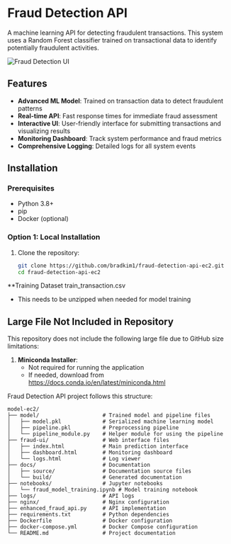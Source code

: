 # Fraud Detection API

A machine learning API for detecting fraudulent transactions. This system uses a Random Forest classifier trained on transactional data to identify potentially fraudulent activities.

![Fraud Detection UI](docs/images/fraud-detection-ui.png)

## Features

- **Advanced ML Model**: Trained on transaction data to detect fraudulent patterns
- **Real-time API**: Fast response times for immediate fraud assessment
- **Interactive UI**: User-friendly interface for submitting transactions and visualizing results
- **Monitoring Dashboard**: Track system performance and fraud metrics
- **Comprehensive Logging**: Detailed logs for all system events

## Installation

### Prerequisites

- Python 3.8+
- pip
- Docker (optional)

### Option 1: Local Installation

1. Clone the repository:
   ```bash
   git clone https://github.com/bradkim1/fraud-detection-api-ec2.git
   cd fraud-detection-api-ec2


**Training Dataset train_transaction.csv
   - This needs to be unzipped when needed for model training

## Large File Not Included in Repository

This repository does not include the following large file due to GitHub size limitations:


1. **Miniconda Installer**:
   - Not required for running the application
   - If needed, download from https://docs.conda.io/en/latest/miniconda.html
  
     
Fraud Detection API project follows this structure:


    model-ec2/
    ├── model/                    # Trained model and pipeline files
    │   ├── model.pkl             # Serialized machine learning model
    │   ├── pipeline.pkl          # Preprocessing pipeline
    │   └── pipeline_module.py    # Helper module for using the pipeline
    ├── fraud-ui/                 # Web interface files
    │   ├── index.html            # Main prediction interface
    │   ├── dashboard.html        # Monitoring dashboard
    │   └── logs.html             # Log viewer
    ├── docs/                     # Documentation
    │   ├── source/               # Documentation source files
    │   └── build/                # Generated documentation
    ├── notebooks/                # Jupyter notebooks
    │   └── fraud_model_training.ipynb # Model training notebook
    ├── logs/                     # API logs
    ├── nginx/                    # Nginx configuration
    ├── enhanced_fraud_api.py     # API implementation
    ├── requirements.txt          # Python dependencies
    ├── Dockerfile                # Docker configuration
    ├── docker-compose.yml        # Docker Compose configuration
    └── README.md                 # Project documentation
